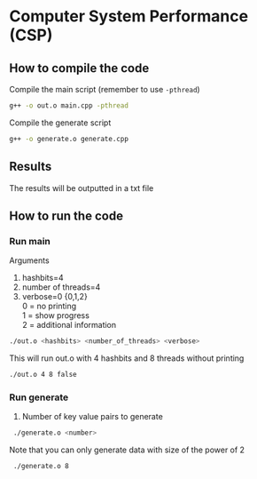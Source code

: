 # Computer System Performance (CSP)

## How to compile the code

Compile the main script (remember to use `-pthread`)
```bash
g++ -o out.o main.cpp -pthread
```

Compile the generate script
```bash
g++ -o generate.o generate.cpp
```

## Results

The results will be outputted in a txt file

## How to run the code

### Run main
Arguments
1. hashbits=4
2. number of threads=4
3. verbose=0 {0,1,2}  
    0 = no printing  
    1 = show progress  
    2 = additional information  

```bash
./out.o <hashbits> <number_of_threads> <verbose>
```
This will run out.o with 4 hashbits and 8 threads without printing
```bash
./out.o 4 8 false
```

### Run generate
1. Number of key value pairs to generate
```bash
 ./generate.o <number>
```
Note that you can only generate data with size of the power of 2
```bash
 ./generate.o 8
```